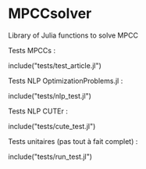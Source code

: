 # MPCCsolver
Library of Julia functions to solve MPCC

Tests MPCCs :

include("tests/test_article.jl")

Tests NLP OptimizationProblems.jl :

include("tests/nlp_test.jl")

Tests NLP CUTEr :

include("tests/cute_test.jl")

Tests unitaires (pas tout à fait complet) :

include("tests/run_test.jl")
